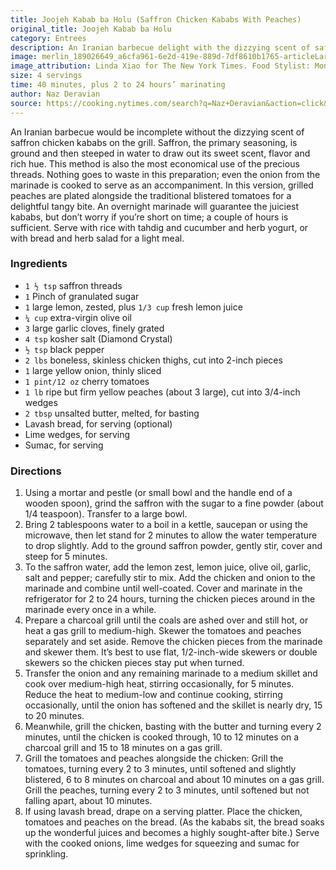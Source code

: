 ```yaml
---
title: Joojeh Kabab ba Holu (Saffron Chicken Kababs With Peaches)
original_title: Joojeh Kabab ba Holu
category: Entrees
description: An Iranian barbecue delight with the dizzying scent of saffron chicken kababs on the grill, served with grilled peaches and blistered tomatoes. 
image: merlin_189026649_a6cfa961-6e2d-419e-889d-7df8610b1765-articleLarge.jpg
image_attribution: Linda Xiao for The New York Times. Food Stylist: Monica Pierini.
size: 4 servings
time: 40 minutes, plus 2 to 24 hours’ marinating
author: Naz Deravian
source: https://cooking.nytimes.com/search?q=Naz+Deravian&action=click&module=byline&region=recipe%20page
---
```


An Iranian barbecue would be incomplete without the dizzying scent of saffron chicken kababs on the grill. Saffron, the primary seasoning, is ground and then steeped in water to draw out its sweet scent, flavor and rich hue. This method is also the most economical use of the precious threads. Nothing goes to waste in this preparation; even the onion from the marinade is cooked to serve as an accompaniment. In this version, grilled peaches are plated alongside the traditional blistered tomatoes for a delightful tangy bite. An overnight marinade will guarantee the juiciest kababs, but don’t worry if you’re short on time; a couple of hours is sufficient. Serve with rice with tahdig and cucumber and herb yogurt, or with bread and herb salad for a light meal.

### Ingredients

* `1 ½ tsp` saffron threads
* `1` Pinch of granulated sugar
* `1` large lemon, zested, plus `1/3 cup` fresh lemon juice
* `¼ cup` extra-virgin olive oil
* `3` large garlic cloves, finely grated
* `4 tsp` kosher salt (Diamond Crystal)
* `½ tsp` black pepper
* `2 lbs` boneless, skinless chicken thighs, cut into 2-inch pieces
* `1` large yellow onion, thinly sliced
* `1 pint/12 oz` cherry tomatoes
* `1 lb` ripe but firm yellow peaches (about 3 large), cut into 3/4-inch wedges
* `2 tbsp` unsalted butter, melted, for basting
* Lavash bread, for serving (optional)
* Lime wedges, for serving
* Sumac, for serving

### Directions

1. Using a mortar and pestle (or small bowl and the handle end of a wooden spoon), grind the saffron with the sugar to a fine powder (about 1/4 teaspoon). Transfer to a large bowl.
2. Bring 2 tablespoons water to a boil in a kettle, saucepan or using the microwave, then let stand for 2 minutes to allow the water temperature to drop slightly. Add to the ground saffron powder, gently stir, cover and steep for 5 minutes.
3. To the saffron water, add the lemon zest, lemon juice, olive oil, garlic, salt and pepper; carefully stir to mix. Add the chicken and onion to the marinade and combine until well-coated. Cover and marinate in the refrigerator for 2 to 24 hours, turning the chicken pieces around in the marinade every once in a while.
4. Prepare a charcoal grill until the coals are ashed over and still hot, or heat a gas grill to medium-high. Skewer the tomatoes and peaches separately and set aside. Remove the chicken pieces from the marinade and skewer them. It’s best to use flat, 1/2-inch-wide skewers or double skewers so the chicken pieces stay put when turned.
5. Transfer the onion and any remaining marinade to a medium skillet and cook over medium-high heat, stirring occasionally, for 5 minutes. Reduce the heat to medium-low and continue cooking, stirring occasionally, until the onion has softened and the skillet is nearly dry, 15 to 20 minutes.
6. Meanwhile, grill the chicken, basting with the butter and turning every 2 minutes, until the chicken is cooked through, 10 to 12 minutes on a charcoal grill and 15 to 18 minutes on a gas grill.
7. Grill the tomatoes and peaches alongside the chicken: Grill the tomatoes, turning every 2 to 3 minutes, until softened and slightly blistered, 6 to 8 minutes on charcoal and about 10 minutes on a gas grill. Grill the peaches, turning every 2 to 3 minutes, until softened but not falling apart, about 10 minutes.
8. If using lavash bread, drape on a serving platter. Place the chicken, tomatoes and peaches on the bread. (As the kababs sit, the bread soaks up the wonderful juices and becomes a highly sought-after bite.) Serve with the cooked onions, lime wedges for squeezing and sumac for sprinkling.